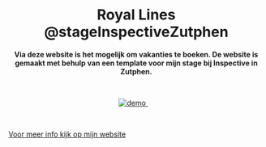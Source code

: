 <h1 align="center">Royal Lines @stageInspectiveZutphen</h1>

<p align="center"><b>Via deze website is het mogelijk om vakanties te boeken. De website is gemaakt met behulp van een template voor mijn stage bij Inspective in Zutphen.</b>
</p>

<br>

<p align="center">
  <a href="https://zeijls.github.io/RoyalLines/">
    <img src="https://img.shields.io/badge/demo-LIVE-brightgreen.svg?style=flat-square" alt="demo">
  </a>
  &nbsp;&nbsp;&nbsp;
</p>

<br>

[Voor meer info kijk op mijn website](http://simonevanzeijl.nl/PDF/stageverslag.pdf)
